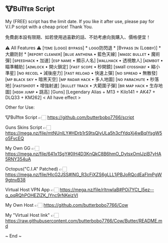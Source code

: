## 🐮BᴜΙ͠ᴛᴇʀ Script ##

My (FREE) script has the limit date. If you like it after use, please pay for V.I.P script with a cheap price! Thank You.

免費劇本設有限期、如若使用過喜歡的話、不妨考慮向我購入、價格便宜！

  ⚠️ All Features ⚠️
[ᴛɪᴍɪ (ʟᴏɢᴏ) ʙʏᴘᴀss] * ʟᴏɢᴏ防閃退 * 
[Bʏᴘᴀss ɪɴ (Lᴏʙʙʏ)] * 大廳防封 *
[ʀᴇᴘσʀᴛ ᴄʟᴇᴀɴᴇʀ]
[ʙʟᴜᴇ ᴀɴᴛʜᴇɴᴀ • 藍色天線]
[ᴍᴀɢɪᴄ ʙᴜʟʟᴇᴛ • 魔術彈]
[sᴘᴇᴇᴅʜᴀᴄᴋ • 加速]
[ᴇsᴘ ɴᴀᴍᴇ • 顯示人名]
[ᴡᴀʟʟнᴀᴄᴋ • 透視敵人]
[ᴀɪᴍʙᴏᴛ • 瞄準輔助]
[ᴀɪᴍʟᴏᴄᴋ • 開火鎖定]
[ғᴀsᴛ sᴄᴏᴘᴇ • 秒開鏡]
[ѕмall croѕѕнaιr • 縮小準星]
[ɴᴏ ʀᴇᴄᴏɪʟ • 減後座力]
[ғᴀsᴛ ʀᴇʟᴏᴀᴅ • 快速上彈]
[ɴᴏ sᴘʀᴇᴀᴅ • 無散發]
[ᴍᴘ ʙʟᴀᴄᴋ ѕᴋʏ • 暗黑天空]️
[ᴍᴘ ʀᴀᴅᴀʀ ʜᴀᴄᴋ • 多人地圖]
[ɴᴏ ᴘᴀʀᴀᴄʜᴜᴛᴇ • 秒落地]
[ғᴀsᴛsʜσσᴛ • 增強射速]
[ʙᴜʟʟᴇᴛ ᴛʀᴀᴄᴋ • 大範圍子彈]
[ʙʀ ᴍᴀᴘ ʜᴀᴄᴋ • 生存地圖]️
[ʜɪɢʜ ᴊᴜᴍᴘ • 跳高]
[Guns] [Legendary Alias + M13 + Kilo141 + AK47 + DLQ33 + KM262] < All have effect >


Other for Use:

🐮BᴜΙ͠ᴛᴇʀ Script 👉🏻 https://github.com/butterbobo7766/script

Guns Skins Script 👉🏻 https://mega.nz/file/mtNUnILY#HDrb1rS9tsQlyULa5h3cfYdqXj4wBqlYsgW5o5FvcEQ

My Own GG 👉🏻 https://mega.nz/file/641x1SgY#0lH4D3KnQkC8B6hmO_DytsxOmlJziB7yHA5RNY354uA

Octopus("C.I.A" Patched) 👉🏻 https://mega.nz/file/HlcG2JSS#lNG_R3cFiXZS6gLLL1jPBJoRQcdEaFlmPgW9gtnvB38

Virtual Host VPN App 👉🏻 https://mega.nz/file/rltnwIaB#POi7YCt_l5ez--q_pqRQhPOHEZlZK_lYnc9rNKeizVI

My Own Host 👉🏻 https://github.com/butterbobo7766/Cow

My "Virtual Host link" 👉🏻 https://raw.githubusercontent.com/butterbobo7766/Cow/Butter/README.md



~ End ~


